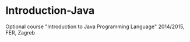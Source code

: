 # Introduction-Java
Optional course "Introduction to Java Programming Language" 2014/2015, FER, Zagreb
